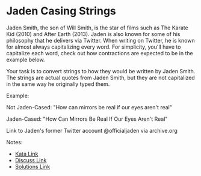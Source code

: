 # Jaden Casing Strings

Jaden Smith, the son of Will Smith, is the star of films such as The Karate Kid (2010) and After Earth (2013). Jaden is also known for some of his philosophy that he delivers via Twitter. When writing on Twitter, he is known for almost always capitalizing every word. For simplicity, you'll have to capitalize each word, check out how contractions are expected to be in the example below.

Your task is to convert strings to how they would be written by Jaden Smith. The strings are actual quotes from Jaden Smith, but they are not capitalized in the same way he originally typed them.

Example:

Not Jaden-Cased: "How can mirrors be real if our eyes aren't real"

Jaden-Cased:     "How Can Mirrors Be Real If Our Eyes Aren't Real"



Link to Jaden's former Twitter account @officialjaden via archive.org

Notes:

- [Kata Link](https://www.codewars.com/kata/5390bac347d09b7da40006f6)
- [Discuss Link](https://www.codewars.com/kata/5390bac347d09b7da40006f6/discuss)
- [Solutions Link](https://www.codewars.com/kata/5390bac347d09b7da40006f6/solutions)

